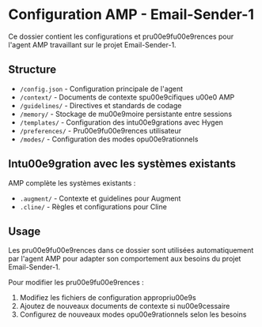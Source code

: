 # Configuration AMP - Email-Sender-1

Ce dossier contient les configurations et pru00e9fu00e9rences pour l'agent AMP travaillant sur le projet Email-Sender-1.

## Structure

- `/config.json` - Configuration principale de l'agent
- `/context/` - Documents de contexte spu00e9cifiques u00e0 AMP
- `/guidelines/` - Directives et standards de codage 
- `/memory/` - Stockage de mu00e9moire persistante entre sessions
- `/templates/` - Configuration des intu00e9grations avec Hygen
- `/preferences/` - Pru00e9fu00e9rences utilisateur
- `/modes/` - Configuration des modes opu00e9rationnels

## Intu00e9gration avec les systèmes existants

AMP complète les systèmes existants :

- `.augment/` - Contexte et guidelines pour Augment
- `.cline/` - Règles et configurations pour Cline

## Usage

Les pru00e9fu00e9rences dans ce dossier sont utilisées automatiquement par l'agent AMP pour adapter son comportement aux besoins du projet Email-Sender-1.

Pour modifier les pru00e9fu00e9rences :

1. Modifiez les fichiers de configuration appropriu00e9s
2. Ajoutez de nouveaux documents de contexte si nu00e9cessaire
3. Configurez de nouveaux modes opu00e9rationnels selon les besoins